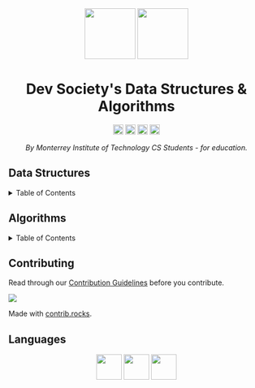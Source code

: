 <!-- MAIN INFO -->
<div align="center">
  <!-- Title: -->
  <img src="images/logo-tec.svg" height="100">
  <img src="images/logo-devsociety.png" height="100">

  <h1>Dev Society's Data Structures & Algorithms</h1>

  <!-- Labels & Badges -->
  <img src="https://img.shields.io/github/contributors/Dev-Society-CCM/DevSociety-DataStructures-Algorithms.svg?style=for-the-badge" height="20" alt="Contributors">

  <img src="https://img.shields.io/github/forks/Dev-Society-CCM/DevSociety-DataStructures-Algorithms.svg?style=for-the-badge" height="20" alt="Forks">

  <img src="https://img.shields.io/github/stars/Dev-Society-CCM/DevSociety-DataStructures-Algorithms.svg?style=for-the-badge" height="20" alt="Stars">

  <img src="https://img.shields.io/github/license/Dev-Society-CCM/DevSociety-DataStructures-Algorithms.svg?style=for-the-badge" height="20" alt="License">

  <!-- Short description: -->
  <p><i>By Monterrey Institute of Technology CS Students - for education.</i></p>
</div>

<!-- DIRECTORY -->
<h2>Data Structures</h2>
<details>
  <summary>Table of Contents</summary>
  <ol>
    <li>
      <a href="dataStructures/linkedList">
        Linked List
        <details>
          <ol>
            <li><a href="dataStructures/linkedList/singlyLinkedList/">Singly Linked List</a></li>
          </ol>
        </details>
      </a>
    </li>
    <li><a href="dataStructures/stack">Stack</a></li>
    <li><a href="dataStructures/queue">Queue</a></li>
    <li><a href="dataStructures/hashTable">Hash Table</a></li>
    <li><a href="dataStructures/heap">Heap</a></li>
    <li>
      <a href="dataStructures/trie">
      Trie
      <details>
          <ol>
            <li><a href="dataStructures/trie/standardTrie/">Standard Trie</a></li>
          </ol>
        </details>
      </a>
    </li>
    <li><a href="dataStructures/tree">Tree</a></li>
    <li><a href="dataStructures/graph">Graph</a></li>
  </ol>
</details>

<h2>Algorithms</h2>
<details>
  <summary>Table of Contents</summary>
  <ol>
    <li><a href="algorithms/mathematical">Mathematical</a></li>
    <li><a href="algorithms/sorting">Sorting</a></li>
    <li>
      <a href="algorithms/searching">Searching</a>
      <details>
        <summary><a href="algorithms/searching/searchGraphAlgorithms/">Searching Graph Algorithm's</a></summary>
        <ol>
          <li>Depth First Search</li>
          <li>Breadth First Search</li>
          <li>Greedy Best First Search</li>
          <li>A* Search</li>
          </ol>
      </details>
    </li>
    <li><a href="algorithms/stringProcessing">String Processing</a>
      <details>
          <summary><a href="algorithms/stringProcessing/searching/">Searching Substrings & Palindromes</a></summary>
          <ol>
            <li><a href="algorithms/stringProcessing/searching/BM.h">Boyer-Moore Algorithm</a></li>
            <li><a href="algorithms/stringProcessing/searching/KMP.h">Knuth-Morris-Pratt Algorithm</a></li>
            <li><a href="algorithms/stringProcessing/searching/LCS.h">Longest Common Substring (DP)</a></li>
            <li><a href="algorithms/stringProcessing/searching/Manacher.h">Manacher's Algorithm</a></li>
            <li><a href="algorithms/stringProcessing/searching/ZPattern.h"></a>Z-Function Algorithm</li>
            </ol>
        </details>
    </li>
    <li><a href="algorithms/geometric">Geometric</a></li>
    <li><a href="algorithms/graph">Graph</a></li>
    <li><a href="algorithms/compression">Compression</a></li>
    <li><a href="algorithms/encryption">Encryption</a></li>
  </ol>
</details>

<!-- Contributing -->
<h2>Contributing</h2>
<p>Read through our <a href="CONTRIBUTING.md">Contribution Guidelines</a> before you contribute.</p>
<!-- Contributors -->
<a href="https://github.com/Dev-Society-CCM/DevSociety-DataStructures-Algorithms/graphs/contributors">
  <img src="https://contrib.rocks/image?repo=Dev-Society-CCM/DevSociety-DataStructures-Algorithms" />
</a>

Made with [contrib.rocks](https://contrib.rocks).

<!-- Languages -->
<h2>Languages</h2>
<div align="center">
  <img src="images/logo-cpp.png" width="50">
  <img src="images/logo-python.png" width="50">
  <img src="images/logo-javascript.png" width="50">
</div>

